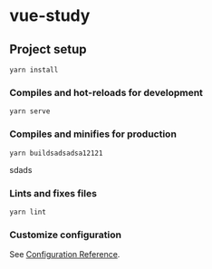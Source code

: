 # vue-study

## Project setup
```
yarn install
```

### Compiles and hot-reloads for development
```
yarn serve
```

### Compiles and minifies for production
```
yarn buildsadsadsa12121
```
sdads
### Lints and fixes files
```
yarn lint
```

### Customize configuration
See [Configuration Reference](https://cli.vuejs.org/config/).
